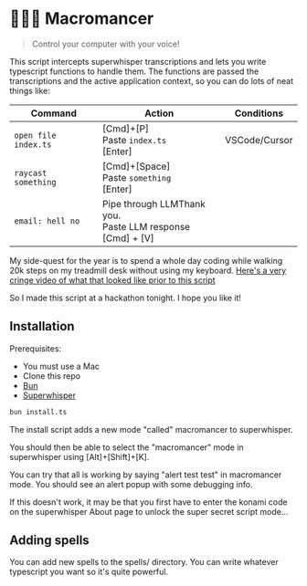 # 🧙‍♂️💬 Macromancer

> Control your computer with your voice!

This script intercepts superwhisper transcriptions and lets you write typescript
functions to handle them. The functions are passed the transcriptions and the
active application context, so you can do lots of neat things like:

| Command              | Action                                                              | Conditions    |
| -------------------- | ------------------------------------------------------------------- | ------------- |
| `open file index.ts` | [Cmd]+[P]<br>Paste `index.ts`<br>[Enter]                            | VSCode/Cursor |
| `raycast something`  | [Cmd]+[Space]<br>Paste `something`<br>[Enter]                       |               |
| `email: hell no`     | Pipe through LLMThank you.<br />Paste LLM response<br />[Cmd] + [V] |               |

My side-quest for the year is to spend a whole day coding while walking 20k
steps on my treadmill desk without using my keyboard.
[Here's a very cringe video of what that looked like prior to this script](https://x.com/jonas/status/1844743001068704151/)

So I made this script at a hackathon tonight. I hope you like it!

## Installation

Prerequisites:

- You must use a Mac
- Clone this repo
- [Bun](https://bun.sh/)
- [Superwhisper](https://superwhisper.com/)

```bash
bun install.ts
```

The install script adds a new mode "called" macromancer to superwhisper.

You should then be able to select the "macromancer" mode in superwhisper using
[Alt]+[Shift]+[K].

You can try that all is working by saying "alert test test" in macromancer mode.
You should see an alert popup with some debugging info.

If this doesn't work, it may be that you first have to enter the konami code on
the superwhisper About page to unlock the super secret script mode...

## Adding spells

You can add new spells to the spells/ directory. You can write whatever
typescript you want so it's quite powerful.
